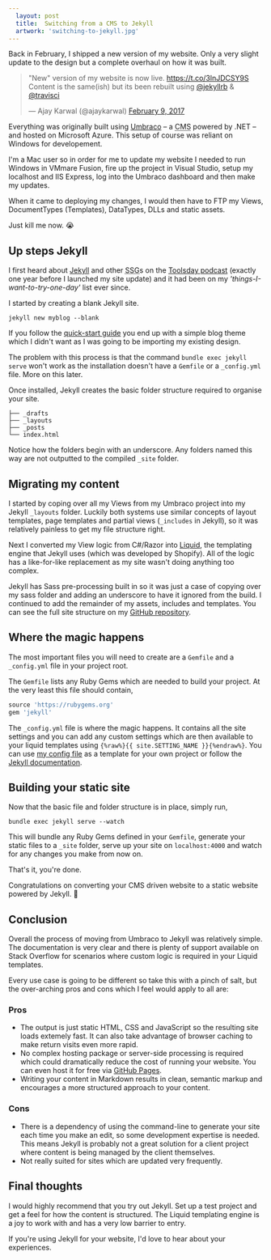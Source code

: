 ```yaml
---
  layout: post
  title:  Switching from a CMS to Jekyll
  artwork: 'switching-to-jekyll.jpg'
---
```


Back in February, I shipped a new version of my website. Only a very slight update to the design but a complete overhaul on how it was built.


<blockquote class="twitter-tweet" data-lang="en"><p lang="en" dir="ltr">&quot;New&quot; version of my website is now live. <a href="https://t.co/3lnJDCSY9S">https://t.co/3lnJDCSY9S</a><br>Content is the same(ish) but its been rebuilt using <a href="https://twitter.com/jekyllrb">@jekyllrb</a> &amp; <a href="https://twitter.com/travisci">@travisci</a></p>&mdash; Ajay Karwal (@ajaykarwal) <a href="https://twitter.com/ajaykarwal/status/829825398385082368">February 9, 2017</a></blockquote>
<script async src="//platform.twitter.com/widgets.js" charset="utf-8"></script>

Everything was originally built using [Umbraco](https://umbraco.com/) – a <abbr title="Content Management System">CMS</abbr> powered by .NET – and hosted on Microsoft Azure. This setup of course was reliant on Windows for developement.

I'm a Mac user so in order for me to update my website I needed to run Windows in VMmare Fusion, fire up the project in Visual Studio, setup my localhost and IIS Express, log into the Umbraco dashboard and then make my updates. 

When it came to deploying my changes, I would then have to FTP my Views, DocumentTypes (Templates), DataTypes, DLLs and static assets.

Just kill me now. :sob:

## Up steps Jekyll

I first heard about [Jekyll](https://jekyllrb.com/) and other <abbr title="Static Site Generator">SSG</abbr>s on the [Toolsday podcast](http://www.toolsday.io/episodes/static-site-gens.html) (exactly one year before I launched my site update) and it had been on my *'things-I-want-to-try-one-day'* list ever since.

I started by creating a blank Jekyll site.

```shell
jekyll new myblog --blank
```

If you follow the [quick-start guide](https://jekyllrb.com/docs/quickstart/) you end up with a simple blog theme which I didn't want as I was going to be importing my existing design.

The problem with this process is that the command `bundle exec jekyll serve` won't work as the installation doesn't have a `Gemfile` or a `_config.yml` file. More on this later.

Once installed, Jekyll creates the basic folder structure required to organise your site.

```
├── _drafts
├── _layouts
├── _posts
└── index.html
```

Notice how the folders begin with an underscore. Any folders named this way are not outputted to the compiled `_site` folder.



## Migrating my content

I started by coping over all my Views from my Umbraco project into my Jekyll `_layouts` folder. Luckily both systems use similar concepts of layout templates, page templates and partial views (`_includes` in Jekyll), so it was relatively painless to get my file structure right.

Next I converted my View logic from C#/Razor into [Liquid](https://shopify.github.io/liquid/), the templating engine that Jekyll uses (which was developed by Shopify). All of the logic has a like-for-like replacement as my site wasn't doing anything too complex.

Jekyll has Sass pre-processing built in so it was just a case of copying over my sass folder and adding an underscore to have it ignored from the build. I continued to add the remainder of my assets, includes and templates. You can see the full site structure on my [GitHub repository](https://github.com/ajaykarwal/portfolio).



## Where the magic happens

The most important files you will need to create are a `Gemfile` and a `_config.yml` file in your project root.

The `Gemfile` lists any Ruby Gems which are needed to build your project. At the very least this file should contain,

```ruby
source 'https://rubygems.org'
gem 'jekyll'
```

The `_config.yml` file is where the magic happens. It contains all the site settings and you can add any custom settings which are then available to your liquid templates using `{%raw%}{{ site.SETTING_NAME }}{%endraw%}`. You can use [my config file](https://github.com/ajaykarwal/portfolio/blob/master/_config.yml) as a template for your own project or follow the [Jekyll documentation](https://jekyllrb.com/docs/configuration/).



## Building your static site

Now that the basic file and folder structure is in place, simply run,

```
bundle exec jekyll serve --watch
```

This will bundle any Ruby Gems defined in your `Gemfile`, generate your static files to a `_site` folder, serve up your site on `localhost:4000` and watch for any changes you make from now on.

That's it, you're done.

Congratulations on converting your CMS driven website to a static website powered by Jekyll. 🎉



## Conclusion

Overall the process of moving from Umbraco to Jekyll was relatively simple. The documentation is very clear and there is plenty of support available on Stack Overflow for scenarios where custom logic is required in your Liquid templates.

Every use case is going to be different so take this with a pinch of salt, but the over-arching pros and cons which I feel would apply to all are:

### Pros

- The output is just static HTML, CSS and JavaScript so the resulting site loads extemely fast. It can also take advantage of browser caching to make return visits even more rapid.
- No complex hosting package or server-side processing is required which could dramatically reduce the cost of running your website. You can even host it for free via [GitHub Pages](https://help.github.com/articles/using-jekyll-as-a-static-site-generator-with-github-pages/).
- Writing your content in Markdown results in clean, semantic markup and encourages a more structured approach to your content.

### Cons

- There is a dependency of using the command-line to generate your site each time you make an edit, so some development expertise is needed. This means Jekyll is probably not a great solution for a client project where content is being managed by the client themselves.
- Not really suited for sites which are updated very frequently.

## Final thoughts

I would highly recommend that you try out Jekyll. Set up a test project and get a feel for how the content is structured. The Liquid templating engine is a joy to work with and has a very low barrier to entry.

If you're using Jekyll for your website, I'd love to hear about your experiences.
